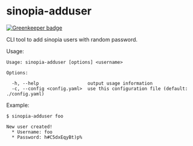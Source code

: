 # sinopia-adduser

[![Greenkeeper badge](https://badges.greenkeeper.io/wanadev/sinopia-adduser.svg)](https://greenkeeper.io/)

CLI tool to add sinopia users with random password.

Usage:

    Usage: sinopia-adduser [options] <username>

    Options:

      -h, --help                  output usage information
      -c, --config <config.yaml>  use this configuration file (default: ./config.yaml)

Example:

    $ sinopia-adduser foo

    New user created!
      * Username: foo
      * Password: h#C5dxEqyBt)p%

